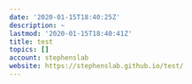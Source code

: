 ```yaml
---
date: '2020-01-15T18:40:25Z'
description: ~
lastmod: '2020-01-15T18:40:41Z'
title: test
topics: []
account: stephenslab
website: https://stephenslab.github.io/test/
---
```


